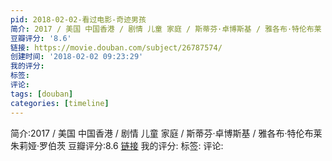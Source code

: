 ```yaml
---
pid: 2018-02-02-看过电影-奇迹男孩
简介: 2017 / 美国 中国香港 / 剧情 儿童 家庭 / 斯蒂芬·卓博斯基 / 雅各布·特伦布莱 朱莉娅·罗伯茨
豆瓣评分: '8.6'
链接: https://movie.douban.com/subject/26787574/
创建时间: '2018-02-02 09:23:29'
我的评分:
标签:
评论:
tags: [douban]
categories: [timeline]
---
```

简介:2017 / 美国 中国香港 / 剧情 儿童 家庭 / 斯蒂芬·卓博斯基 / 雅各布·特伦布莱 朱莉娅·罗伯茨
豆瓣评分:8.6
[链接](https://movie.douban.com/subject/26787574/)
我的评分:
标签:
评论:
